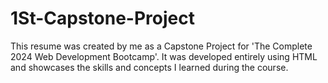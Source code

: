 # 1St-Capstone-Project
This resume was created by me as a Capstone Project for 'The Complete 2024 Web Development Bootcamp'. It was developed entirely using HTML and showcases the skills and concepts I learned during the course.
